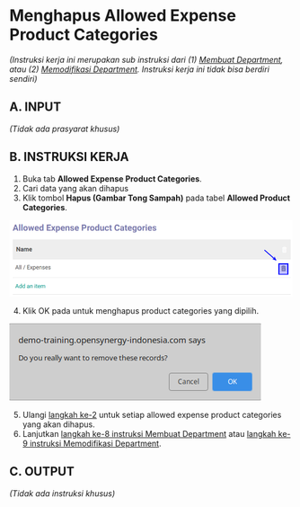 # Menghapus Allowed Expense Product Categories

*(Instruksi kerja ini merupakan sub instruksi dari (1) [Membuat Department](./membuat.md), atau (2) [Memodifikasi Department](./memodifikasi.md). Instruksi kerja ini tidak bisa berdiri sendiri)*

## A. INPUT

*(Tidak ada prasyarat khusus)*

## B. INSTRUKSI KERJA

1. Buka tab **Allowed Expense Product Categories**.
2. <a name="l2">Cari</a> data yang akan dihapus
3. Klik tombol **Hapus (Gambar Tong Sampah)** pada tabel **Allowed Product Categories**.

![](../../img/Allowed-Expense-Product-Categori/tombol-hapus.png)

4. Klik OK pada untuk menghapus product categories yang dipilih.

![](../../img/Allowed-Expense-Product-Categori/tombol-hapus-ok.png)

5. Ulangi [langkah ke-2](#l2) untuk setiap allowed expense product categories yang akan dihapus.
6. Lanjutkan [langkah ke-8 instruksi Membuat Department](./membuat.md#l8) atau [langkah ke-9 instruksi Memodifikasi Department](./memodifikasi.md#l9).

## C. OUTPUT

*(Tidak ada instruksi khusus)*
